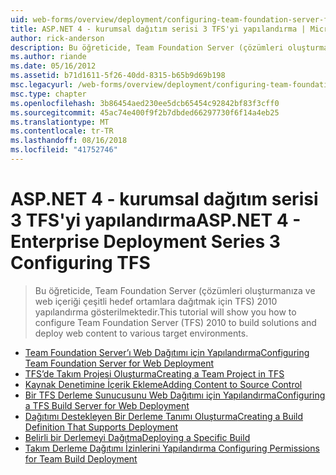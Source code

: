 ```yaml
---
uid: web-forms/overview/deployment/configuring-team-foundation-server-for-web-deployment/index
title: ASP.NET 4 - kurumsal dağıtım serisi 3 TFS'yi yapılandırma | Microsoft Docs
author: rick-anderson
description: Bu öğreticide, Team Foundation Server (çözümleri oluşturmanıza ve web içeriği çeşitli hedef ortamlara dağıtmak için TFS) 2010 yapılandırma gösterilmektedir.
ms.author: riande
ms.date: 05/16/2012
ms.assetid: b71d1611-5f26-40dd-8315-b65b9d69b198
msc.legacyurl: /web-forms/overview/deployment/configuring-team-foundation-server-for-web-deployment
msc.type: chapter
ms.openlocfilehash: 3b86454aed230ee5dcb65454c92842bf83f3cff0
ms.sourcegitcommit: 45ac74e400f9f2b7dbded66297730f6f14a4eb25
ms.translationtype: MT
ms.contentlocale: tr-TR
ms.lasthandoff: 08/16/2018
ms.locfileid: "41752746"
---
```

<a name="aspnet-4---enterprise-deployment-series-3-configuring-tfs"></a><span data-ttu-id="6de24-103">ASP.NET 4 - kurumsal dağıtım serisi 3 TFS'yi yapılandırma</span><span class="sxs-lookup"><span data-stu-id="6de24-103">ASP.NET 4 - Enterprise Deployment Series 3 Configuring TFS</span></span>
====================
> <span data-ttu-id="6de24-104">Bu öğreticide, Team Foundation Server (çözümleri oluşturmanıza ve web içeriği çeşitli hedef ortamlara dağıtmak için TFS) 2010 yapılandırma gösterilmektedir.</span><span class="sxs-lookup"><span data-stu-id="6de24-104">This tutorial will show you how to configure Team Foundation Server (TFS) 2010 to build solutions and deploy web content to various target environments.</span></span>


- [<span data-ttu-id="6de24-105">Team Foundation Server’ı Web Dağıtımı için Yapılandırma</span><span class="sxs-lookup"><span data-stu-id="6de24-105">Configuring Team Foundation Server for Web Deployment</span></span>](configuring-team-foundation-server-for-web-deployment.md)
- [<span data-ttu-id="6de24-106">TFS’de Takım Projesi Oluşturma</span><span class="sxs-lookup"><span data-stu-id="6de24-106">Creating a Team Project in TFS</span></span>](creating-a-team-project-in-tfs.md)
- [<span data-ttu-id="6de24-107">Kaynak Denetimine İçerik Ekleme</span><span class="sxs-lookup"><span data-stu-id="6de24-107">Adding Content to Source Control</span></span>](adding-content-to-source-control.md)
- [<span data-ttu-id="6de24-108">Bir TFS Derleme Sunucusunu Web Dağıtımı için Yapılandırma</span><span class="sxs-lookup"><span data-stu-id="6de24-108">Configuring a TFS Build Server for Web Deployment</span></span>](configuring-a-tfs-build-server-for-web-deployment.md)
- [<span data-ttu-id="6de24-109">Dağıtımı Destekleyen Bir Derleme Tanımı Oluşturma</span><span class="sxs-lookup"><span data-stu-id="6de24-109">Creating a Build Definition That Supports Deployment</span></span>](creating-a-build-definition-that-supports-deployment.md)
- [<span data-ttu-id="6de24-110">Belirli bir Derlemeyi Dağıtma</span><span class="sxs-lookup"><span data-stu-id="6de24-110">Deploying a Specific Build</span></span>](deploying-a-specific-build.md)
- [<span data-ttu-id="6de24-111">Takım Derleme Dağıtımı İzinlerini Yapılandırma </span><span class="sxs-lookup"><span data-stu-id="6de24-111">Configuring Permissions for Team Build Deployment</span></span>](configuring-permissions-for-team-build-deployment.md)
